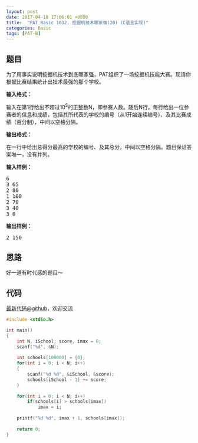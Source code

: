 ```yaml
---
layout: post
date: 2017-04-18 17:06:01 +0800
title:  "PAT Basic 1032. 挖掘机技术哪家强(20) (C语言实现)"
categories: Basic
tags: [PAT-B]
---
```


## 题目

<div id="problemContent">
<p>
为了用事实说明挖掘机技术到底哪家强，PAT组织了一场挖掘机技能大赛。现请你根据比赛结果统计出技术最强的那个学校。</p>
<p><b>
输入格式：
</b></p>
<p>
输入在第1行给出不超过10<sup>5</sup>的正整数N，即参赛人数。随后N行，每行给出一位参赛者的信息和成绩，包括其所代表的学校的编号（从1开始连续编号）、及其比赛成绩（百分制），中间以空格分隔。
</p>
<p><b>
输出格式：
</b></p>
<p>
在一行中给出总得分最高的学校的编号、及其总分，中间以空格分隔。题目保证答案唯一，没有并列。
</p>
<b>输入样例：</b><pre>
6
3 65
2 80
1 100
2 70
3 40
3 0
</pre>
<b>输出样例：</b><pre>
2 150
</pre>
</div>

## 思路

好一道有时代感的题目～

## 代码

[最新代码@github](https://github.com/OliverLew/PAT/blob/master/PATBasic/1032.c)，欢迎交流
```c
#include <stdio.h>

int main()
{
    int N, iSchool, score, imax = 0;
    scanf("%d", &N);
    
    int schools[100000] = {0};
    for(int i = 0; i < N; i++)
    {
        scanf("%d %d", &iSchool, &score);
        schools[iSchool - 1] += score;
    }
    
    for(int i = 0; i < N; i++) 
        if(schools[i] > schools[imax])
            imax = i;
    
    printf("%d %d", imax + 1, schools[imax]);
    
    return 0;
}

```